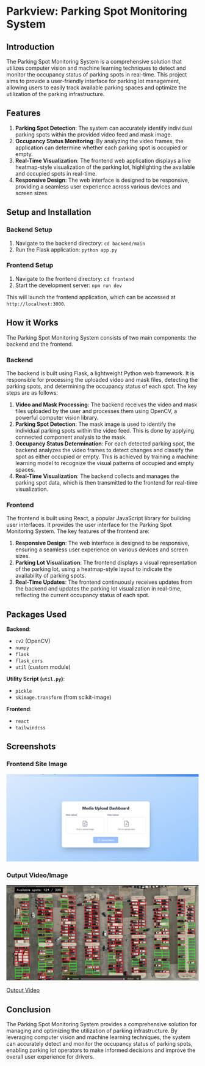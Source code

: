 # Parkview: Parking Spot Monitoring System

## Introduction
The Parking Spot Monitoring System is a comprehensive solution that utilizes computer vision and machine learning techniques to detect and monitor the occupancy status of parking spots in real-time. This project aims to provide a user-friendly interface for parking lot management, allowing users to easily track available parking spaces and optimize the utilization of the parking infrastructure.

## Features
1. **Parking Spot Detection**: The system can accurately identify individual parking spots within the provided video feed and mask image.
2. **Occupancy Status Monitoring**: By analyzing the video frames, the application can determine whether each parking spot is occupied or empty.
3. **Real-Time Visualization**: The frontend web application displays a live heatmap-style visualization of the parking lot, highlighting the available and occupied spots in real-time.
4. **Responsive Design**: The web interface is designed to be responsive, providing a seamless user experience across various devices and screen sizes.

## Setup and Installation

### Backend Setup
1. Navigate to the backend directory: `cd backend/main`
2. Run the Flask application: `python app.py`

### Frontend Setup
1. Navigate to the frontend directory: `cd frontend`
2. Start the development server: `npm run dev`

This will launch the frontend application, which can be accessed at `http://localhost:3000`.

## How it Works

The Parking Spot Monitoring System consists of two main components: the backend and the frontend.

### Backend
The backend is built using Flask, a lightweight Python web framework. It is responsible for processing the uploaded video and mask files, detecting the parking spots, and determining the occupancy status of each spot. The key steps are as follows:

1. **Video and Mask Processing**: The backend receives the video and mask files uploaded by the user and processes them using OpenCV, a powerful computer vision library.
2. **Parking Spot Detection**: The mask image is used to identify the individual parking spots within the video feed. This is done by applying connected component analysis to the mask.
3. **Occupancy Status Determination**: For each detected parking spot, the backend analyzes the video frames to detect changes and classify the spot as either occupied or empty. This is achieved by training a machine learning model to recognize the visual patterns of occupied and empty spaces.
4. **Real-Time Visualization**: The backend collects and manages the parking spot data, which is then transmitted to the frontend for real-time visualization.

### Frontend
The frontend is built using React, a popular JavaScript library for building user interfaces. It provides the user interface for the Parking Spot Monitoring System. The key features of the frontend are:

1. **Responsive Design**: The web interface is designed to be responsive, ensuring a seamless user experience on various devices and screen sizes.
2. **Parking Lot Visualization**: The frontend displays a visual representation of the parking lot, using a heatmap-style layout to indicate the availability of parking spots.
3. **Real-Time Updates**: The frontend continuously receives updates from the backend and updates the parking lot visualization in real-time, reflecting the current occupancy status of each spot.

## Packages Used

**Backend**:
- `cv2` (OpenCV)
- `numpy`
- `flask`
- `flask_cors`
- `util` (custom module)

**Utility Script (`util.py`)**: 
- `pickle`
- `skimage.transform` (from scikit-image)

**Frontend**:
- `react`
- `tailwindcss`

## Screenshots

### Frontend Site Image
![Frontend Site Image](parkview_frontend_ss.png)

### Output Video/Image
![Output Video](Parkview-output.png)

[Output Video](https://youtu.be/5d2QF34sqkA)

## Conclusion
The Parking Spot Monitoring System provides a comprehensive solution for managing and optimizing the utilization of parking infrastructure. By leveraging computer vision and machine learning techniques, the system can accurately detect and monitor the occupancy status of parking spots, enabling parking lot operators to make informed decisions and improve the overall user experience for drivers.
